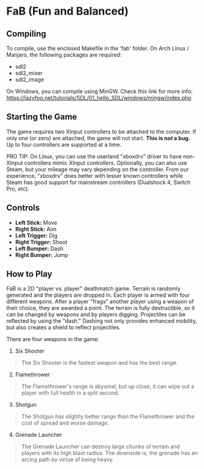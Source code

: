 # FaB (Fun and Balanced)

## Compiling
To compile, use the enclosed Makefile in the 'fab' folder. On Arch Linux / Manjaro, the following packages are required:

- sdl2
- sdl2_mixer
- sdl2_image

On Windows, you can compile using MinGW. Check this link for more info: https://lazyfoo.net/tutorials/SDL/01_hello_SDL/windows/mingw/index.php

## Starting the Game
The game requires two XInput controllers to be attached to the computer. If only one (or zero) are attached, the game will not start. **This is not a bug.** Up to four controllers are supported at a time.

PRO TIP: On Linux, you can use the userland "xboxdrv" driver to have non-XInput controllers mimic XInput controllers. Optionally, you can also use Steam, but your mileage may vary depending on the controller. From our experience, "xboxdrv" does better with lesser known controllers while Steam has good support for mainstream controllers (Dualshock 4, Switch Pro, etc).

## Controls
- **Left Stick:** Move
- **Right Stick:** Aim
- **Left Trigger:** Dig
- **Right Trigger:** Shoot
- **Left Bumper:** Dash
- **Right Bumper:** Jump

## How to Play
FaB is a 2D "player vs. player" deathmatch game. Terrain is randomly generated and the players are dropped in. Each player is armed with four different weapons. After a player "frags" another player using a weapon of their choice, they are awarded a point. The terrain is fully destructible, so it can be changed by weapons and by players digging. Projectiles can be reflected by using the "dash." Dashing not only provides enhanced mobility, but also creates a shield to reflect projectiles.

There are four weapons in the game:
1. Six Shooter
> The Six Shooter is the fastest weapon and has the best range.
2. Flamethrower
> The Flamethrower's range is abysmal, but up close, it can wipe out a player with full health in a split second.
3. Shotgun
> The Shotgun has slightly better range than the Flamethrower and the cost of spread and worse damage.
4. Grenade Launcher
> The Grenade Launcher can destroy large chunks of terrain and players with its high blast radius. The downside is, the grenade has an arcing path by virtue of being heavy.
